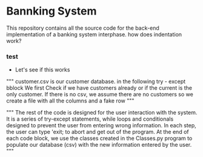 
# Bannking System

This repository contains all the source code for the back-end implementation of a banking system interphase. 
how does indentation work?

### test
- Let's see if this works

"""
customer.csv is our customer database.
in the following try - except bblock We first Check if we have customers already or if the current is the only customer.
If there is no csv, we assume there are no customers so we create a file with all the columns and a fake row
"""

"""
The rest of the code is designed for the user interaction with the system. 
It is a series of try-except statements, while loops and conditionals designed to prevent the user from entering wrong information.
In each step, the user can type 'exit; to abort and get out of the program.
At the end of each code block, we use the classes created in the Classes.py program to populate our database (csv) 
with the new information entered by the user.
"""
